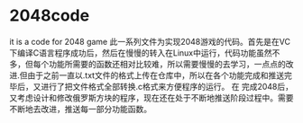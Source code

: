 2048code
========

it is a code for 2048 game
此一系列文件为实现2048游戏的代码。首先是在VC下编译C语言程序成功后，然后在慢慢的转入在Linux中运行，代码功能虽然不多，但每个功能所需要的函数还相对比较难，所以需要慢慢的去学习，一点点的改进.但由于之前一直以.txt文件的格式上传在仓库中，所以在各个功能完成和推送完毕后，又进行了把文件格式全部转换.c格式来方便程序的运行。
在 完成2048后，又考虑设计和修改俄罗斯方块的程序，现在还在处于不断地推送阶段过程中。需要不断地去改进，推送每一部分功能函数。
